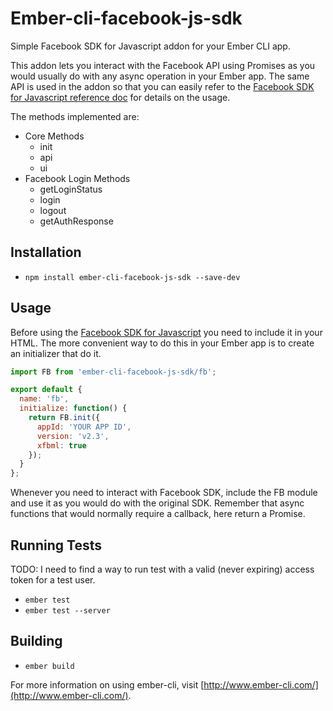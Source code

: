 # Ember-cli-facebook-js-sdk

Simple Facebook SDK for Javascript addon for your Ember CLI app.

This addon lets you interact with the Facebook API using Promises
as you would usually do with any async operation in your Ember app.
The same API is used in the addon so that you can easily refer to the
[Facebook SDK for Javascript reference doc](https://developers.facebook.com/docs/javascript/reference) for
details on the usage.

The methods implemented are:

* Core Methods
  - init
  - api
  - ui
* Facebook Login Methods
  - getLoginStatus
  - login
  - logout
  - getAuthResponse

## Installation

* `npm install ember-cli-facebook-js-sdk --save-dev`

## Usage

Before using the [Facebook SDK for Javascript](https://developers.facebook.com/docs/javascript) you need
to include it in your HTML. The more convenient way to do this in your Ember app is to create an initializer
that do it.

```js
import FB from 'ember-cli-facebook-js-sdk/fb';

export default {
  name: 'fb',
  initialize: function() {
    return FB.init({
      appId: 'YOUR APP ID',
      version: 'v2.3',
      xfbml: true
    });
  }
};
```

Whenever you need to interact with Facebook SDK, include the FB module and use it as you would do with the
original SDK. Remember that async functions that would normally require a callback, here return a Promise.

## Running Tests

TODO: I need to find a way to run test with a valid (never expiring) access token for a test user.

* `ember test`
* `ember test --server`

## Building

* `ember build`

For more information on using ember-cli, visit [http://www.ember-cli.com/](http://www.ember-cli.com/).
